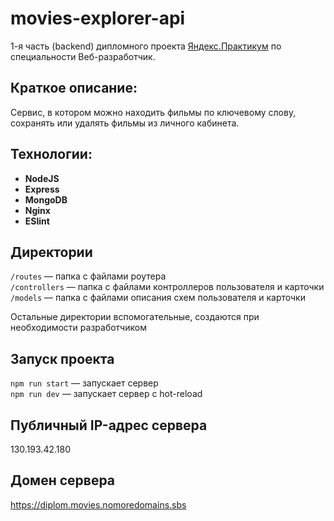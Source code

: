 # movies-explorer-api
1-я часть (backend) дипломного проекта [Яндекс.Практикум](https://praktikum.yandex.ru/)
по специальности Веб-разработчик.

## Краткое описание:
Сервис, в котором можно находить фильмы по ключевому слову, сохранять или удалять фильмы из личного кабинета.

**<h2>Технологии:</h2>**

* **NodeJS**
* **Express**
* **MongoDB**
* **Nginx**
* **ESlint**

## Директории

`/routes` — папка с файлами роутера  
`/controllers` — папка с файлами контроллеров пользователя и карточки   
`/models` — папка с файлами описания схем пользователя и карточки  
  
Остальные директории вспомогательные, создаются при необходимости разработчиком

## Запуск проекта

`npm run start` — запускает сервер   
`npm run dev` — запускает сервер с hot-reload

## Публичный IP-адрес сервера

130.193.42.180

## Домен сервера

https://diplom.movies.nomoredomains.sbs 

